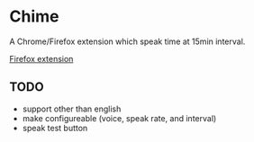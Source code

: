Chime
=====
A Chrome/Firefox extension which speak time at 15min interval.

[Firefox extension](https://addons.mozilla.org/en-US/firefox/addon/chime/)

TODO
----
- support other than english
- make configureable (voice, speak rate, and interval)
- speak test button
